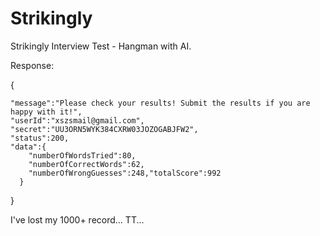 Strikingly
==========

Strikingly Interview Test - Hangman with AI.


Response:

{

    "message":"Please check your results! Submit the results if you are happy with it!",
    "userId":"xszsmail@gmail.com",
    "secret":"UU3ORN5WYK384CXRW03JOZOGABJFW2",
    "status":200,
    "data":{
        "numberOfWordsTried":80,
        "numberOfCorrectWords":62,
        "numberOfWrongGuesses":248,"totalScore":992
      }
      
}


I've lost my 1000+ record... TT...
